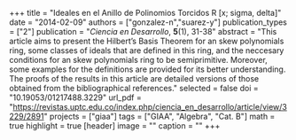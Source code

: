 +++
title = "Ideales en el Anillo de Polinomios Torcidos R [x; sigma, delta]"
date = "2014-02-09"
authors = ["gonzalez-n","suarez-y"]
publication_types = ["2"]
publication = "*Ciencia en Desarrollo*, **5**(1), 31-38"
abstract = "This article aims to present the Hilbert’s Basis Theorem for an skew polynomials ring, some classes of ideals that are defined in this ring, and the neccesary conditions for an skew polynomials ring to be semiprimitive. Moreover, some examples for the definitions are provided for its better understanding. The proofs of the results in this article are detailed versions of those obtained from the bibliographical references."
selected = false
doi = "10.19053/01217488.3229"
url_pdf = "https://revistas.uptc.edu.co/index.php/ciencia_en_desarrollo/article/view/3229/2891"
projects = ["giaa"]
tags = ["GIAA", "Algebra", "Cat. B"]
math = true
highlight = true
[header]
image = ""
caption = ""
+++

